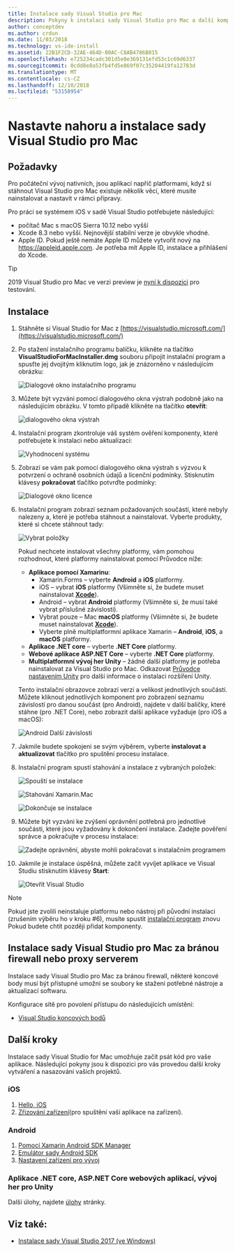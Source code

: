 ```yaml
---
title: Instalace sady Visual Studio pro Mac
description: Pokyny k instalaci sady Visual Studio pro Mac a další komponenty potřebné pro vývoj pro různé platformy.
author: conceptdev
ms.author: crdun
ms.date: 11/03/2018
ms.technology: vs-ide-install
ms.assetid: 22B1F2CD-32AE-464D-80AC-C8AB4786B015
ms.openlocfilehash: e725234cadc301d5e0e369131efd53c1c69d6337
ms.sourcegitcommit: 0cdd8e8a53fb4fd5e869f07c35204419fa12783d
ms.translationtype: MT
ms.contentlocale: cs-CZ
ms.lasthandoff: 12/10/2018
ms.locfileid: "53158954"
---
```

# <a name="set-up-and-install-visual-studio-for-mac"></a>Nastavte nahoru a instalace sady Visual Studio pro Mac

## <a name="requirements"></a>Požadavky

Pro počáteční vývoj nativních, jsou aplikací napříč platformami, když si stáhnout Visual Studio pro Mac existuje několik věcí, které musíte nainstalovat a nastavit v rámci přípravy.

Pro práci se systémem iOS v sadě Visual Studio potřebujete následující:

* počítač Mac s macOS Sierra 10.12 nebo vyšší
* Xcode 8.3 nebo vyšší. Nejnovější stabilní verze je obvykle vhodné.
* Apple ID. Pokud ještě nemáte Apple ID můžete vytvořit nový na https://appleid.apple.com. Je potřeba mít Apple ID, instalace a přihlášení do Xcode.

> [!TIP]
> 2019 Visual Studio pro Mac ve verzi preview je [nyní k dispozici](install-preview.md) pro testování.

## <a name="install"></a>Instalace

1. Stáhněte si Visual Studio for Mac z [https://visualstudio.microsoft.com/](https://visualstudio.microsoft.com/)

2. Po stažení instalačního programu balíčku, klikněte na tlačítko **VisualStudioForMacInstaller.dmg** souboru připojit instalační program a spusťte jej dvojitým kliknutím logo, jak je znázorněno v následujícím obrázku:

   ![Dialogové okno instalačního programu](media/installer-image1.png)

3. Můžete být vyzváni pomocí dialogového okna výstrah podobně jako na následujícím obrázku. V tomto případě klikněte na tlačítko **otevřít**:

   ![dialogového okna výstrah](media/installer-image2.png)

4. Instalační program zkontroluje váš systém ověření komponenty, které potřebujete k instalaci nebo aktualizaci:

   ![Vyhodnocení systému](media/installer-image3.png)

5. Zobrazí se vám pak pomocí dialogového okna výstrah s výzvou k potvrzení o ochraně osobních údajů a licenční podmínky. Stisknutím klávesy **pokračovat** tlačítko potvrďte podmínky:

   ![Dialogové okno licence](media/installer-image4.png)

6. Instalační program zobrazí seznam požadovaných součástí, které nebyly nalezeny a, které je potřeba stáhnout a nainstalovat. Vyberte produkty, které si chcete stáhnout tady:

   ![Vybrat položky](media/installer-image5.png)

   Pokud nechcete instalovat všechny platformy, vám pomohou rozhodnout, které platformy nainstalovat pomocí Průvodce níže:

   * **Aplikace pomocí Xamarinu**:
      - Xamarin.Forms – vyberte **Android** a **iOS** platformy.
      - iOS – vybrat **iOS** platformy (Všimněte si, že budete muset nainstalovat [ **Xcode**](https://developer.apple.com/xcode/)).
      - Android – vybrat **Android** platformy (Všimněte si, že musí také vybrat příslušné závislosti).
      - Vybrat pouze – Mac **macOS** platformy (Všimněte si, že budete muset nainstalovat [ **Xcode**](https://developer.apple.com/xcode/)).
      - Vyberte plně multiplatformní aplikace Xamarin – **Android**, **iOS**, a **macOS** platformy.
   * **Aplikace .NET core** – vyberte **.NET Core** platformy.
   * **Webové aplikace ASP.NET Core** – vyberte **.NET Core** platformy.
   * **Multiplatformní vývoj her Unity** – žádné další platformy je potřeba nainstalovat za Visual Studio pro Mac. Odkazovat [Průvodce nastavením Unity](setup-vsmac-tools-unity.md) pro další informace o instalaci rozšíření Unity.

   Tento instalační obrazovce zobrazí verzi a velikost jednotlivých součástí. Můžete kliknout jednotlivých komponent pro zobrazení seznamu závislostí pro danou součást (pro Android), najdete v další balíčky, které stáhne (pro .NET Core), nebo zobrazit další aplikace vyžaduje (pro iOS a macOS):

   ![Android Další závislosti](media/installer-image6.png)

7. Jakmile budete spokojeni se svým výběrem, vyberte **instalovat a aktualizovat** tlačítko pro spuštění procesu instalace.

8. Instalační program spustí stahování a instalace z vybraných položek:

   ![Spouští se instalace](media/installer-image7.png)

   ![Stahování Xamarin.Mac](media/installer-image8.png)

   ![Dokončuje se instalace](media/installer-image9.png)

9. Můžete být vyzváni ke zvýšení oprávnění potřebná pro jednotlivé součásti, které jsou vyžadovány k dokončení instalace. Zadejte pověření správce a pokračujte v procesu instalace:

   ![Zadejte oprávnění, abyste mohli pokračovat s instalačním programem](media/installer-image10.png)

10. Jakmile je instalace úspěšná, můžete začít vyvíjet aplikace ve Visual Studiu stisknutím klávesy **Start**:

    ![Otevřít Visual Studio](media/installer-image11.png)

> [!NOTE]
> Pokud jste zvolili neinstaluje platformu nebo nástroj při původní instalaci (zrušením výběru ho v kroku #6), musíte spustit [instalační program](https://visualstudio.microsoft.com/vs/) znovu Pokud budete chtít později přidat komponenty.

## <a name="install-visual-studio-for-mac-behind-a-firewall-or-proxy-server"></a>Instalace sady Visual Studio pro Mac za bránou firewall nebo proxy serverem

Instalace sady Visual Studio pro Mac za bránou firewall, některé koncové body musí být přístupné umožní se soubory ke stažení potřebné nástroje a aktualizací softwaru.

Konfigurace sítě pro povolení přístupu do následujících umístění:

* [Visual Studio koncových bodů](/visualstudio/install/install-visual-studio-behind-a-firewall-or-proxy-server)

## <a name="next-steps"></a>Další kroky

Instalace sady Visual Studio for Mac umožňuje začít psát kód pro vaše aplikace. Následující pokyny jsou k dispozici pro vás provedou další kroky vytváření a nasazování vašich projektů.

### <a name="ios"></a>iOS

1. [Hello, iOS](https://developer.xamarin.com/guides/ios/getting_started/hello,_iOS/)
2. [Zřizování zařízení](https://developer.xamarin.com/guides/ios/getting_started/installation/device_provisioning)(pro spuštění vaší aplikace na zařízení).

### <a name="android"></a>Android

1. [Pomocí Xamarin Android SDK Manager](https://developer.xamarin.com/guides/android/getting_started/installation/android-sdk/?ide=xs)
2. [Emulátor sady Android SDK](https://developer.xamarin.com/guides/android/getting_started/installation/android-emulator/)
4. [Nastavení zařízení pro vývoj](https://developer.xamarin.com/guides/android/getting_started/installation/set_up_device_for_development/)

### <a name="net-core-apps-aspnet-core-web-apps-unity-game-development"></a>Aplikace .NET core, ASP.NET Core webových aplikací, vývoj her pro Unity

Další úlohy, najdete [úlohy](workloads.md) stránky.

## <a name="see-also"></a>Viz také:

- [Instalace sady Visual Studio 2017 (ve Windows)](/visualstudio/install/install-visual-studio)
